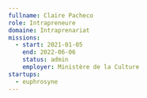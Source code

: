 ```yaml
---
fullname: Claire Pacheco
role: Intrapreneure
domaine: Intraprenariat
missions:
  - start: 2021-01-05
    end: 2022-06-06
    status: admin
    employer: Ministère de la Culture
startups:
  - euphrosyne
---
```


